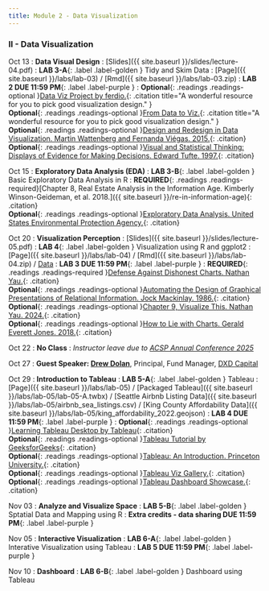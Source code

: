 ```yaml
---
title: Module 2 - Data Visualization
---
```


<h3 style="text-align: left; font-weight: bold;">II - Data Visualization</h3> 





Oct 13
: **Data Visual Design**
  : [Slides]({{ site.baseurl }}/slides/lecture-04.pdf)
: **LAB 3-A**{: .label .label-golden } Tidy and Skim Data 
  : [Page]({{ site.baseurl }}/labs/lab-03) / [Rmd]({{ site.baseurl }}/labs/lab-03.zip)
: **LAB 2 DUE 11:59 PM**{: .label .label-purple }
: <!-- Readings --> **Optional**{: .readings .readings-optional }[Data Viz Project by ferdio.](https://datavizproject.com){: .citation title="A wonderful resource for you to pick good visualization design." }<br>
 **Optional**{: .readings .readings-optional }[From Data to Viz.](https://www.data-to-viz.com){: .citation title="A wonderful resource for you to pick good visualization design." }<br>
**Optional**{: .readings .readings-optional }[Design and Redesign in Data Visualization. Martin Wattenberg and Fernanda Viégas. 2015.](https://medium.com/@hint_fm/design-and-redesign-4ab77206cf9){: .citation}<br>
**Optional**{: .readings .readings-optional }[Visual and Statistical Thinking: Displays of Evidence for Making Decisions. Edward Tufte. 1997.](https://staff.washington.edu/yohaoyu/data-analytics-visualization/Visual-and-Statistical-Thinking.pdf){: .citation} <br>

Oct 15
: **Exploratory Data Analysis (EDA)**
: **LAB 3-B**{: .label .label-golden } Basic Exploratory Data Analysis in R 
: **REQUIRED**{: .readings .readings-required}[Chapter 8, Real Estate Analysis in the Information Age. Kimberly Winson-Geideman, et al. 2018.]({{ site.baseurl }}/re-in-information-age){: .citation}  <br>
**Optional**{: .readings .readings-optional }[Exploratory Data Analysis. United States Environmental Protection Agency.](https://www.epa.gov/caddis/exploratory-data-analysis){: .citation}

Oct 20
: **Visualization Perception**
  : [Slides]({{ site.baseurl }}/slides/lecture-05.pdf)
: **LAB 4**{: .label .label-golden } Visualization using R and ggplot2 
  : [Page]({{ site.baseurl }}/labs/lab-04) / [Rmd]({{ site.baseurl }}/labs/lab-04.zip) / [Data](https://www.dropbox.com/scl/fi/oehagch9ivooesndaigq3/rental_data_wa.csv.zip?rlkey=h3b2krogfjj2mvzmjucg0sp2y&dl=0)
: **LAB 3 DUE 11:59 PM**{: .label .label-purple }
: **REQUIRED**{: .readings .readings-required }[Defense Against Dishonest Charts. Nathan Yau.](https://flowingdata.com/projects/dishonest-charts/){: .citation} <br>
**Optional**{: .readings .readings-optional }[Automating the Design of Graphical Presentations of Relational Information. Jock Mackinlay. 1986.](https://dl.acm.org/doi/10.1145/22949.22950){: .citation} <br>
**Optional**{: .readings .readings-optional }[Chapter 9, Visualize This. Nathan Yau. 2024.](https://staff.washington.edu/yohaoyu/data-analytics-visualization/Visualize-This.pdf){: .citation} <br>
**Optional**{: .readings .readings-optional }[How to Lie with Charts. Gerald Everett Jones. 2018.](https://staff.washington.edu/yohaoyu/data-analytics-visualization/How-to-Lie-with-Charts.pdf){: .citation} <br>

Oct 22
: **No Class**
: *Instructor leave due to [ACSP Annual Conference 2025](https://www.acsp.org/page/ConfAbout)*

Oct 27
: **Guest Speaker: [Drew Dolan](https://www.linkedin.com/in/drew-dolan-3a20a12/)**, Principal, Fund Manager, [DXD Capital](https://dxd.capital)

Oct 29
: **Introduction to Tableau**
: **LAB 5-A**{: .label .label-golden } Tableau
  : [Page]({{ site.baseurl }}/labs/lab-05) / [Packaged Tableau]({{ site.baseurl }}/labs/lab-05/lab-05-A.twbx) / [Seattle Airbnb Listing Data]({{ site.baseurl }}/labs/lab-05/airbnb_sea_listings.csv) / [King County Affordability Data]({{ site.baseurl }}/labs/lab-05/king_affordability_2022.geojson)
: **LAB 4 DUE 11:59 PM**{: .label .label-purple }
: **Optional**{: .readings .readings-optional }[Learning Tableau Desktop by Tableau](https://www.tableau.com/learn/get-started/creator){: .citation} <br>
**Optional**{: .readings .readings-optional }[Tableau Tutorial by GeeksforGeeks](https://www.geeksforgeeks.org/tableau/tableau-tutorial/){: .citation} <br>
**Optional**{: .readings .readings-optional }[Tableau: An Introduction. Princeton University.](https://cedar.princeton.edu/sites/g/files/toruqf1076/files/media/introduction_to_tableau_training_0.pdf){: .citation} <br>
**Optional**{: .readings .readings-optional }[Tableau Viz Gallery.](https://www.tableau.com/viz-gallery){: .citation} <br>
**Optional**{: .readings .readings-optional }[Tableau Dashboard Showcase.](https://www.tableau.com/data-insights/dashboard-showcase){: .citation} <br>





Nov 03 
: **Analyze and Visualize Space**
: **LAB 5-B**{: .label .label-golden } Sptatial Data and Mapping using R
: **Extra credits - data sharing DUE 11:59 PM**{: .label .label-purple }

Nov 05
: **Interactive Visualization**
: **LAB 6-A**{: .label .label-golden } Interative Visualization using Tableau
: **LAB 5 DUE 11:59 PM**{: .label .label-purple }

Nov 10
: **Dashboard**
: **LAB 6-B**{: .label .label-golden } Dashboard using Tableau





